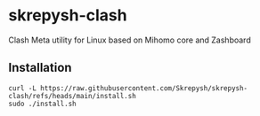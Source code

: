 # skrepysh-clash
Clash Meta utility for Linux based on Mihomo core and Zashboard
## Installation
```
curl -L https://raw.githubusercontent.com/Skrepysh/skrepysh-clash/refs/heads/main/install.sh
sudo ./install.sh
```